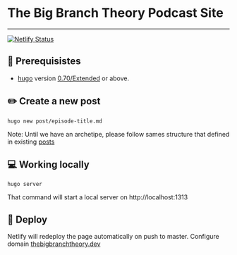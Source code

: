 # The Big Branch Theory Podcast Site
---
[![Netlify Status](https://api.netlify.com/api/v1/badges/4a07b3db-c6b4-488b-92a7-8aea0f8a645d/deploy-status)](https://app.netlify.com/sites/silly-mcclintock-e857ad/deploys)

## :hammer: Prerequisistes

- [hugo](gohugo.io) version [0.70/Extended](https://github.com/gohugoio/hugo/releases) or above.

## :pencil2: Create a new post

`hugo new post/episode-title.md`

Note: Until we have an archetipe, please follow sames structure that defined in existing [posts](content/post)

## :computer: Working locally

`hugo server`

That command will start a local server on http://localhost:1313

## :rocket: Deploy

Netlify will redeploy the page automatically on push to master. Configure domain [thebigbranchtheory.dev](https://www.thebigbranchtheory.dev)
